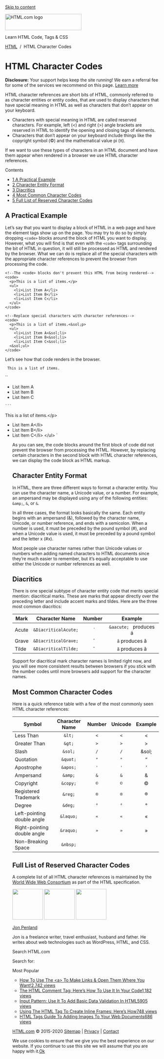 <a href="#site-main" class="skip-link screen-reader-text">Skip to content</a>

<img src="https://html.com/wp-content/uploads/html-com-logo.png" alt="HTML.com logo" class="custom-logo sp-no-webp" srcset="https://html.com/wp-content/uploads/html-com-logo.png" width="250" height="53" />

[](https://html.com/)

Learn HTML Code, Tags & CSS





[HTML](https://html.com/)  /  HTML Character Codes

HTML Character Codes
====================

**Disclosure:** Your support helps keep the site running! We earn a referral fee for some of the services we recommend on this page. [Learn more](https://html.com/disclosure/)

HTML character references are short bits of HTML, commonly referred to as character entities or entity codes, that are used to display characters that have special meaning in HTML as well as characters that don’t appear on your keyboard.

-   Characters with special meaning in HTML are called reserved characters. For example, left (&lt;) and right (&gt;) angle brackets are reserved in HTML to identify the opening and closing tags of elements.
-   Characters that don’t appear on your keyboard include things like the copyright symbol (©) and the mathematical value pi (π).

If we want to use these types of characters in an HTML document and have them appear when rendered in a browser we use HTML character references.

Contents

-   [<span class="toc_number toc_depth_1">1</span> A Practical Example](#A_Practical_Example)
-   [<span class="toc_number toc_depth_1">2</span> Character Entity Format](#Character_Entity_Format)
-   [<span class="toc_number toc_depth_1">3</span> Diacritics](#Diacritics)
-   [<span class="toc_number toc_depth_1">4</span> Most Common Character Codes](#Most_Common_Character_Codes)
-   [<span class="toc_number toc_depth_1">5</span> Full List of Reserved Character Codes](#Full_List_of_Reserved_Character_Codes)

<span id="A_Practical_Example">A Practical Example</span>
---------------------------------------------------------

Let’s say that you want to display a block of HTML in a web page and have the element tags show up on the page. You may try to do so by simply dropping `<code>` blocks around the block of HTML you want to display. However, what you will find is that even with the `<code>` tags surrounding the bit of HTML in question, it will still be processed as HTML and rendered by the browser. What we can do is replace all of the special characters with the appropriate character references to prevent the browser from processing the code.

    <!--The <code> blocks don't prevent this HTML from being rendered-->
    <code>
      <p>This is a list of items.</p>
      <ul>
        <li>List Item A</li>
        <li>List Item B</li>
        <li>List Item C</li>
      </ul>
    </code>

    <!--Replace special characters with character references-->
    <code>
      <p>This is a list of items.<&sol;p>
      <ul>
        <li>List Item A<&sol;li>
        <li>List Item B<&sol;li>
        <li>List Item C<&sol;li>
      <&sol;ul>
    </code>

Let’s see how that code renders in the browser.

` This is a list of items.`

``

-   List Item A
-   List Item B
-   List Item C

` ```  
` <p>This is a list of items.<&sol;p> <ul> <li>List Item A<&sol;li> <li>List Item B<&sol;li> <li>List Item C<&sol;li> <&sol;ul> `

As you can see, the code blocks around the first block of code did not prevent the browser from processing the HTML. However, by replacing certain characters in the second block with HTML character references, we can display the code block as HTML markup.

<span id="Character_Entity_Format">Character Entity Format</span>
-----------------------------------------------------------------

In HTML, there are three different ways to format a character entity. You can use the character name, a Unicode value, or a number. For example, an ampersand may be displayed using any of the following entities: `&amp;`, `&`, or `&`.

In all three cases, the format looks basically the same. Each entity begins with an ampersand (&), followed by the character name, Unicode, or number reference, and ends with a semicolon. When a number is used, it must be preceded by the pound symbol (&num;), and when a Unicode value is used, it must be preceded by a pound symbol and the letter x (&num;x).

Most people use character names rather than Unicode values or numbers when adding named characters to HTML documents since they’re much easier to remember, but it’s equally acceptable to use either the Unicode or number references as well.

<span id="Diacritics">Diacritics</span>
---------------------------------------

There is one special subtype of character entity code that merits special mention: diacritical marks. These are marks that appear directly over the preceding letter and include accent marks and tildes. Here are the three most common diacritics:

<table><thead><tr class="header"><th>Mark</th><th style="text-align: center;">Character Name</th><th style="text-align: center;">Number</th><th style="text-align: center;">Example</th></tr></thead><tbody><tr class="odd"><td>Acute</td><td style="text-align: center;"><code>&amp;DiacriticalAcute;</code></td><td style="text-align: center;"><code>́</code></td><td style="text-align: center;"><code>&amp;aacute; </code> produces á</td></tr><tr class="even"><td>Grave</td><td style="text-align: center;"><code>&amp;DiacriticalGrave;</code></td><td style="text-align: center;"><code>̂</code></td><td style="text-align: center;"><code>â</code> produces â</td></tr><tr class="odd"><td>Tilde</td><td style="text-align: center;"><code>&amp;DiacriticalTilde;</code></td><td style="text-align: center;"><code>̃</code></td><td style="text-align: center;"><code>ã</code> produces ã</td></tr></tbody></table>

Support for diacritical mark character names is limited right now, and you will see more consistent results between browsers if you stick with the number codes until more browsers add support for the character names.

<span id="Most_Common_Character_Codes">Most Common Character Codes</span>
-------------------------------------------------------------------------

Here is a quick reference table with a few of the most commonly seen HTML character references:

<table><thead><tr class="header"><th>Symbol</th><th style="text-align: center;">Character Name</th><th style="text-align: center;">Number</th><th style="text-align: center;">Unicode</th><th style="text-align: center;">Example</th></tr></thead><tbody><tr class="odd"><td>Less Than</td><td style="text-align: center;"><code>&amp;lt;</code></td><td style="text-align: center;"><code>&lt;</code></td><td style="text-align: center;"><code>&lt;</code></td><td style="text-align: center;">&lt;</td></tr><tr class="even"><td>Greater Than</td><td style="text-align: center;"><code>&amp;gt;</code></td><td style="text-align: center;"><code>&gt;</code></td><td style="text-align: center;"><code>&gt;</code></td><td style="text-align: center;">&gt;</td></tr><tr class="odd"><td>Slash</td><td style="text-align: center;"><code>&amp;sol;</code></td><td style="text-align: center;"><code>/</code></td><td style="text-align: center;"><code>/</code></td><td style="text-align: center;">&amp;sol;</td></tr><tr class="even"><td>Quotation</td><td style="text-align: center;"><code>&amp;quot;</code></td><td style="text-align: center;"><code>"</code></td><td style="text-align: center;"><code>"</code></td><td style="text-align: center;">“</td></tr><tr class="odd"><td>Apostrophe</td><td style="text-align: center;"><code>&amp;apos;</code></td><td style="text-align: center;"><code>'</code></td><td style="text-align: center;"><code>'</code></td><td style="text-align: center;">‘</td></tr><tr class="even"><td>Ampersand</td><td style="text-align: center;"><code>&amp;amp;</code></td><td style="text-align: center;"><code>&amp;</code></td><td style="text-align: center;"><code>&amp;</code></td><td style="text-align: center;">&amp;</td></tr><tr class="odd"><td>Copyright</td><td style="text-align: center;"><code>&amp;copy;</code></td><td style="text-align: center;"><code>©</code></td><td style="text-align: center;"><code>©</code></td><td style="text-align: center;">©</td></tr><tr class="even"><td>Registered Trademark</td><td style="text-align: center;"><code>&amp;reg;</code></td><td style="text-align: center;"><code>®</code></td><td style="text-align: center;"><code>®</code></td><td style="text-align: center;">®</td></tr><tr class="odd"><td>Degree</td><td style="text-align: center;"><code>&amp;deg;</code></td><td style="text-align: center;"><code>°</code></td><td style="text-align: center;"><code>°</code></td><td style="text-align: center;">°</td></tr><tr class="even"><td>Left-pointing double angle</td><td style="text-align: center;"><code>&amp;laquo;</code></td><td style="text-align: center;"><code>«</code></td><td style="text-align: center;"><code>«</code></td><td style="text-align: center;">«</td></tr><tr class="odd"><td>Right-pointing double angle</td><td style="text-align: center;"><code>&amp;raquo;</code></td><td style="text-align: center;"><code>»</code></td><td style="text-align: center;"><code>»</code></td><td style="text-align: center;">»</td></tr><tr class="even"><td>Non-Breaking Space</td><td style="text-align: center;"><code>&amp;nbsp;</code></td><td style="text-align: center;"><code> </code></td><td style="text-align: center;"><code> </code></td><td style="text-align: center;"></td></tr></tbody></table>

<span id="Full_List_of_Reserved_Character_Codes">Full List of Reserved Character Codes</span>
---------------------------------------------------------------------------------------------

A complete list of all HTML character references is maintained by the [World Wide Web Consortium](https://www.w3.org/html/wg/drafts/html/master/syntax.html#named-character-references) as part of the HTML specification.

<img src="http://html.com/wp-content/plugins/a3-lazy-load/assets/images/lazy_placeholder.gif" class="lazy lazy-hidden avatar avatar-100 photo" width="100" height="100" />

<img src="http://html.com/wp-content/plugins/a3-lazy-load/assets/images/lazy_placeholder.gif" class="lazy lazy-hidden avatar avatar-100 photo" width="100" height="100" />

<img src="https://secure.gravatar.com/avatar/7935ca61eb56de63c80d923835a809e2?s=100&amp;d=mm&amp;r=g" class="avatar avatar-100 photo" srcset="https://secure.gravatar.com/avatar/7935ca61eb56de63c80d923835a809e2?s=200&amp;d=mm&amp;r=g 2x" width="100" height="100" />

[Jon Penland](https://html.com/author/jon-penland/)

<span class="fn">Jon is a freelance writer, travel enthusiast, husband and father. He writes about web technologies such as WordPress, HTML, and CSS.</span>

[<span class="saboxplugin-icon-grey saboxplugin-icon-facebook"></span>](https://www.facebook.com/jonpenland)[<span class="saboxplugin-icon-grey saboxplugin-icon-googleplus"></span>](https://plus.google.com/+JonPenland)

<span id="tho-end-content" style="display: block; visibility: hidden;"></span>

Search HTML.com

<span class="screen-reader-text">Search for:</span>

Most Popular

-   <a href="https://html.com/attributes/a-target/" class="popular_posts_bars_link">How To Use The &lt;a&gt; To Make Links &amp; Open Them Where You Want!</a><span class="popular_posts_bars_comment_count_hold"><a href="https://html.com/attributes/a-target/#comments" class="popular_posts_bars_comment_count">2,742 views</a><span class="popular_posts_bars_comment_count_triangle"></span></span>
-   <a href="https://html.com/tags/comment-tag/" class="popular_posts_bars_link">The HTML Comment Tag: Here’s How To Use It In Your Code</a><span class="popular_posts_bars_comment_count_hold"><a href="https://html.com/tags/comment-tag/#comments" class="popular_posts_bars_comment_count">1,182 views</a><span class="popular_posts_bars_comment_count_triangle"></span></span>
-   <a href="https://html.com/attributes/input-pattern/" class="popular_posts_bars_link">Input Pattern: Use It To Add Basic Data Validation In HTML5</a><span class="popular_posts_bars_comment_count_hold"><a href="https://html.com/attributes/input-pattern/#comments" class="popular_posts_bars_comment_count">905 views</a><span class="popular_posts_bars_comment_count_triangle"></span></span>
-   <a href="https://html.com/tags/iframe/" class="popular_posts_bars_link">Using The HTML Tag To Create Inline Frames: Here’s How</a><span class="popular_posts_bars_comment_count_hold"><a href="https://html.com/tags/iframe/#comments" class="popular_posts_bars_comment_count">748 views</a><span class="popular_posts_bars_comment_count_triangle"></span></span>
-   <a href="https://html.com/tags/img/" class="popular_posts_bars_link">HTML Tags Guide To Adding Images To Your Web Documents</a><span class="popular_posts_bars_comment_count_hold"><a href="https://html.com/tags/img/#comments" class="popular_posts_bars_comment_count">686 views</a><span class="popular_posts_bars_comment_count_triangle"></span></span>

[HTML.com](https://html.com/) © 2015-2020 [Sitemap](https://html.com/sitemap/) | [Privacy](https://html.com/privacy/) | [Contact](https://html.com/contact/)

<span id="cn-notice-text" class="cn-text-container">We use cookies to ensure that we give you the best experience on our website. If you continue to use this site we will assume that you are happy with it.</span><span id="cn-notice-buttons" class="cn-buttons-container"><a href="#" id="cn-accept-cookie" class="cn-set-cookie cn-button bootstrap button">Ok</a></span><a href="javascript:void(0);" id="cn-close-notice" class="cn-close-icon"></a>
